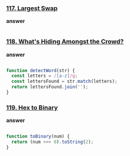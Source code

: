 ### [117. Largest Swap](https://edabit.com/challenge/hD3euqPHM82Cbr7R8)
**answer**
```js 

```
### [118. What's Hiding Amongst the Crowd?](https://edabit.com/challenge/rvsvGvqZ3BzNieKqA)
**answer**
```js 

function detectWord(str) {
  const letters = /[a-z]/g;
  const lettersFound = str.match(letters);
  return lettersFound.join('');
}

```
### [119. Hex to Binary](https://edabit.com/challenge/mHrFjP4K5BfAKEugN)
**answer**
```js 

function toBinary(num) {
  return (num >>> 0).toString(2);
}

```